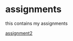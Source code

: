 # assignments
this contains my assignments

[assignment2](https://github.com/JuulDorssers/assignments/blob/master/assignment2.ipynb) 
